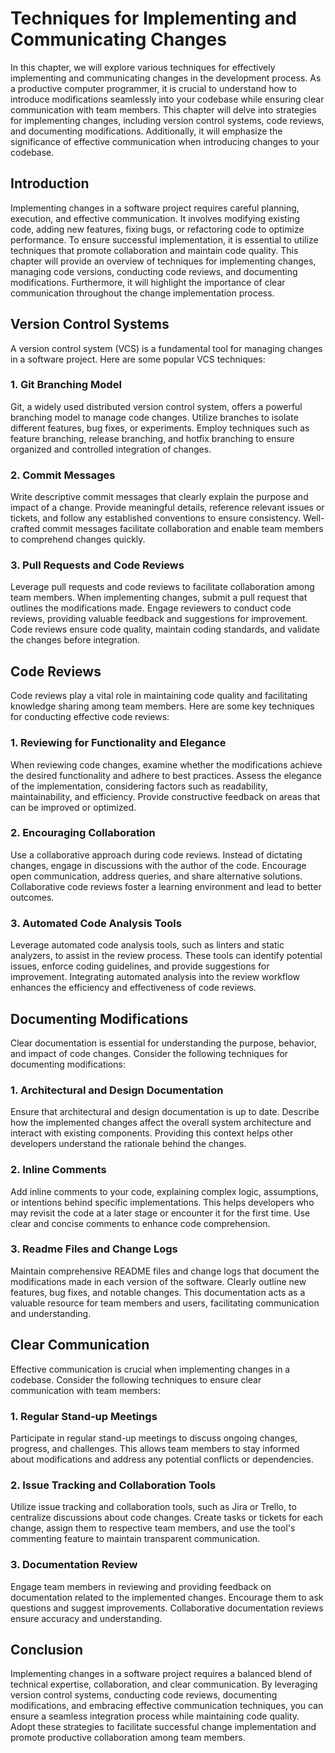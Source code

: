 Techniques for Implementing and Communicating Changes
==============================================================

In this chapter, we will explore various techniques for effectively implementing and communicating changes in the development process. As a productive computer programmer, it is crucial to understand how to introduce modifications seamlessly into your codebase while ensuring clear communication with team members. This chapter will delve into strategies for implementing changes, including version control systems, code reviews, and documenting modifications. Additionally, it will emphasize the significance of effective communication when introducing changes to your codebase.

Introduction
------------

Implementing changes in a software project requires careful planning, execution, and effective communication. It involves modifying existing code, adding new features, fixing bugs, or refactoring code to optimize performance. To ensure successful implementation, it is essential to utilize techniques that promote collaboration and maintain code quality. This chapter will provide an overview of techniques for implementing changes, managing code versions, conducting code reviews, and documenting modifications. Furthermore, it will highlight the importance of clear communication throughout the change implementation process.

**Version Control Systems**
---------------------------

A version control system (VCS) is a fundamental tool for managing changes in a software project. Here are some popular VCS techniques:

### **1. Git Branching Model**

Git, a widely used distributed version control system, offers a powerful branching model to manage code changes. Utilize branches to isolate different features, bug fixes, or experiments. Employ techniques such as feature branching, release branching, and hotfix branching to ensure organized and controlled integration of changes.

### **2. Commit Messages**

Write descriptive commit messages that clearly explain the purpose and impact of a change. Provide meaningful details, reference relevant issues or tickets, and follow any established conventions to ensure consistency. Well-crafted commit messages facilitate collaboration and enable team members to comprehend changes quickly.

### **3. Pull Requests and Code Reviews**

Leverage pull requests and code reviews to facilitate collaboration among team members. When implementing changes, submit a pull request that outlines the modifications made. Engage reviewers to conduct code reviews, providing valuable feedback and suggestions for improvement. Code reviews ensure code quality, maintain coding standards, and validate the changes before integration.

**Code Reviews**
----------------

Code reviews play a vital role in maintaining code quality and facilitating knowledge sharing among team members. Here are some key techniques for conducting effective code reviews:

### **1. Reviewing for Functionality and Elegance**

When reviewing code changes, examine whether the modifications achieve the desired functionality and adhere to best practices. Assess the elegance of the implementation, considering factors such as readability, maintainability, and efficiency. Provide constructive feedback on areas that can be improved or optimized.

### **2. Encouraging Collaboration**

Use a collaborative approach during code reviews. Instead of dictating changes, engage in discussions with the author of the code. Encourage open communication, address queries, and share alternative solutions. Collaborative code reviews foster a learning environment and lead to better outcomes.

### **3. Automated Code Analysis Tools**

Leverage automated code analysis tools, such as linters and static analyzers, to assist in the review process. These tools can identify potential issues, enforce coding guidelines, and provide suggestions for improvement. Integrating automated analysis into the review workflow enhances the efficiency and effectiveness of code reviews.

**Documenting Modifications**
-----------------------------

Clear documentation is essential for understanding the purpose, behavior, and impact of code changes. Consider the following techniques for documenting modifications:

### **1. Architectural and Design Documentation**

Ensure that architectural and design documentation is up to date. Describe how the implemented changes affect the overall system architecture and interact with existing components. Providing this context helps other developers understand the rationale behind the changes.

### **2. Inline Comments**

Add inline comments to your code, explaining complex logic, assumptions, or intentions behind specific implementations. This helps developers who may revisit the code at a later stage or encounter it for the first time. Use clear and concise comments to enhance code comprehension.

### **3. Readme Files and Change Logs**

Maintain comprehensive README files and change logs that document the modifications made in each version of the software. Clearly outline new features, bug fixes, and notable changes. This documentation acts as a valuable resource for team members and users, facilitating communication and understanding.

**Clear Communication**
-----------------------

Effective communication is crucial when implementing changes in a codebase. Consider the following techniques to ensure clear communication with team members:

### **1. Regular Stand-up Meetings**

Participate in regular stand-up meetings to discuss ongoing changes, progress, and challenges. This allows team members to stay informed about modifications and address any potential conflicts or dependencies.

### **2. Issue Tracking and Collaboration Tools**

Utilize issue tracking and collaboration tools, such as Jira or Trello, to centralize discussions about code changes. Create tasks or tickets for each change, assign them to respective team members, and use the tool's commenting feature to maintain transparent communication.

### **3. Documentation Review**

Engage team members in reviewing and providing feedback on documentation related to the implemented changes. Encourage them to ask questions and suggest improvements. Collaborative documentation reviews ensure accuracy and understanding.

Conclusion
----------

Implementing changes in a software project requires a balanced blend of technical expertise, collaboration, and clear communication. By leveraging version control systems, conducting code reviews, documenting modifications, and embracing effective communication techniques, you can ensure a seamless integration process while maintaining code quality. Adopt these strategies to facilitate successful change implementation and promote productive collaboration among team members.
